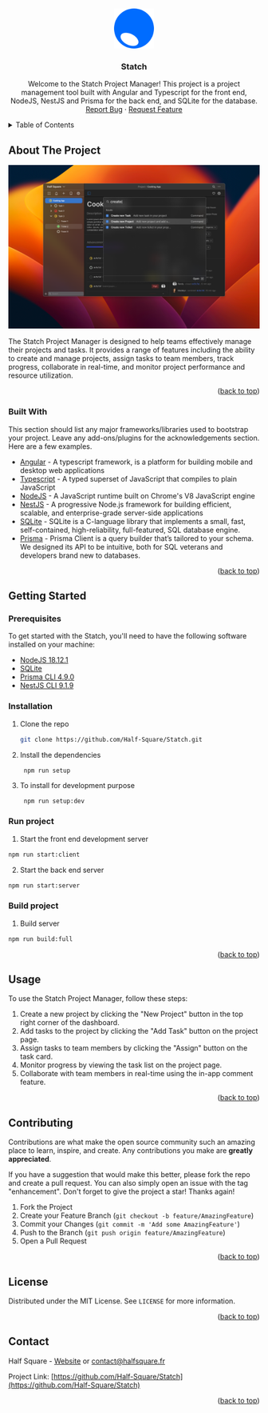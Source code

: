 <a name="readme-top"></a>

<!-- PROJECT LOGO -->
<br />
<div align="center">
  <a href="https://github.com/Half-Square/Statch">
    <img src="doc/logotypeStatch.png" alt="Logo" width="80" height="80">
  </a>

  <h3 align="center">Statch</h3>

  <p align="center">
Welcome to the Statch Project Manager! This project is a project management tool built with Angular and Typescript for the front end, NodeJS, NestJS and Prisma for the back end, and SQLite for the database.
    <br />
    <a href="https://github.com/Half-Square/Statch/issues">Report Bug</a>
    ·
    <a href="https://github.com/Half-Square/Statch/issues">Request Feature</a>
  </p>
</div>



<!-- TABLE OF CONTENTS -->
<details>
  <summary>Table of Contents</summary>
  <ol>
    <li>
      <a href="#about-the-project">About The Project</a>
      <ul>
        <li><a href="#built-with">Built With</a></li>
      </ul>
    </li>
    <li>
      <a href="#getting-started">Getting Started</a>
      <ul>
        <li><a href="#prerequisites">Prerequisites</a></li>
        <li><a href="#installation">Installation</a></li>
      </ul>
    </li>
    <li><a href="#usage">Usage</a></li>
    <li><a href="#roadmap">Roadmap</a></li>
    <li><a href="#contributing">Contributing</a></li>
    <li><a href="#license">License</a></li>
    <li><a href="#contact">Contact</a></li>
  </ol>
</details>



<!-- ABOUT THE PROJECT -->
## About The Project

  <div align="center">
  <a href="https://github.com/Half-Square/Statch">
  <img src="doc/exempleApp.png" alt="Example App">
  </a>
  </div>

The Statch Project Manager is designed to help teams effectively manage their projects and tasks. It provides a range of features including the ability to create and manage projects, assign tasks to team members, track progress, collaborate in real-time, and monitor project performance and resource utilization.

<p align="right">(<a href="#readme-top">back to top</a>)</p>



### Built With

This section should list any major frameworks/libraries used to bootstrap your project. Leave any add-ons/plugins for the acknowledgements section. Here are a few examples.

* [Angular](https://angular.io/ "Angular") - A typescript framework, is a platform for building mobile and desktop web applications
* [Typescript](https://www.typescriptlang.org/ "Typescript") - A typed superset of JavaScript that compiles to plain JavaScript
* [NodeJS](https://nodejs.org/en/ "NodeJS") - A JavaScript runtime built on Chrome's V8 JavaScript engine
* [NestJS](https://nestjs.com/ "NestJS") - A progressive Node.js framework for building efficient, scalable, and enterprise-grade server-side applications
* [SQLite](https://www.sqlite.org/download.html "SQLite") - SQLite is a C-language library that implements a small, fast, self-contained, high-reliability, full-featured, SQL database engine.
* [Prisma](https://www.prisma.io/ "Prisma") - Prisma Client is a query builder that’s tailored to your schema. We designed its API to be intuitive, both for SQL veterans and developers brand new to databases.

<p align="right">(<a href="#readme-top">back to top</a>)</p>



<!-- GETTING STARTED -->
## Getting Started

### Prerequisites

To get started with the Statch, you'll need to have the following software installed on your machine:

* [NodeJS 18.12.1](https://nodejs.org/en/download/releases/ "NodeJS")
* [SQLite](https://www.sqlite.org/download.html "SQLite")
* [Prisma CLI 4.9.0](https://www.prisma.io/ "Prisma")
* [NestJS CLI 9.1.9](https://nestjs.com/ "NestJS") 

### Installation

1. Clone the repo

   ```sh
   git clone https://github.com/Half-Square/Statch.git
   ```
   
2. Install the dependencies

   ```sh
    npm run setup
   ```

3. To install for development purpose

   ```
    npm run setup:dev
   ```
   
### Run project

1. Start the front end development server

  ```sh
  npm run start:client
  ```
   
2. Start the back end server

  ```sh
  npm run start:server
  ```


### Build project

1. Build server

  ```sh
  npm run build:full
  ```
   
<p align="right">(<a href="#readme-top">back to top</a>)</p>


<!-- USAGE EXAMPLES -->
## Usage

To use the Statch Project Manager, follow these steps:

1. Create a new project by clicking the "New Project" button in the top right corner of the dashboard.
2. Add tasks to the project by clicking the "Add Task" button on the project page.
3. Assign tasks to team members by clicking the "Assign" button on the task card.
4. Monitor progress by viewing the task list on the project page.
5. Collaborate with team members in real-time using the in-app comment feature.

<p align="right">(<a href="#readme-top">back to top</a>)</p>



<!-- ROADMAP
## Roadmap

We have a number of features planned for future releases of the Statch Project Manager. These include:
- [ ] Add Changelog
- [ ] Mobile app for iOS and Android
- [ ] Monitor project performance and resource utilization using the various graphs and charts available on the dashboard.
- [ ] Multi-language Support
    - [ ] French

See the [open issues](https://github.com/Half-Square/Statch/issues) for a full list of proposed features (and known issues).

<p align="right">(<a href="#readme-top">back to top</a>)</p>
-->


<!-- CONTRIBUTING -->
## Contributing

Contributions are what make the open source community such an amazing place to learn, inspire, and create. Any contributions you make are **greatly appreciated**.

If you have a suggestion that would make this better, please fork the repo and create a pull request. You can also simply open an issue with the tag "enhancement".
Don't forget to give the project a star! Thanks again!

1. Fork the Project
2. Create your Feature Branch (`git checkout -b feature/AmazingFeature`)
3. Commit your Changes (`git commit -m 'Add some AmazingFeature'`)
4. Push to the Branch (`git push origin feature/AmazingFeature`)
5. Open a Pull Request

<p align="right">(<a href="#readme-top">back to top</a>)</p>



<!-- LICENSE -->
## License

Distributed under the MIT License. See `LICENSE` for more information.

<p align="right">(<a href="#readme-top">back to top</a>)</p>



<!-- CONTACT -->
## Contact

Half Square - [Website](https://halfsquare.fr "Half Square's website") or [contact@halfsquare.fr](mailto:contact@halfsquare.fr "contact@halfsquare.fr")

Project Link: [https://github.com/Half-Square/Statch](https://github.com/Half-Square/Statch)

<p align="right">(<a href="#readme-top">back to top</a>)</p>
